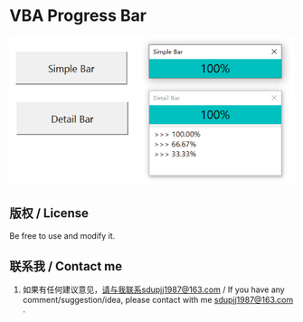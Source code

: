 # VBA Progress Bar
![image](https://github.com/sdupjj/VBA-Progress-Bar/blob/master/Screenshot/BarBarBar.png#pic_center)     

## 版权 / License  
Be free to use and modify it.

## 联系我 / Contact me 
1. 如果有任何建议意见，请与我联系sdupjj1987@163.com / If you have any comment/suggestion/idea, please contact with me sdupjj1987@163.com .  